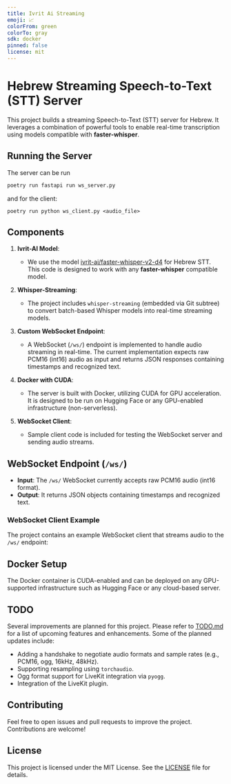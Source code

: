 ```yaml
---
title: Ivrit Ai Streaming
emoji: 📈
colorFrom: green
colorTo: gray
sdk: docker
pinned: false
license: mit
---
```



# Hebrew Streaming Speech-to-Text (STT) Server

This project builds a streaming Speech-to-Text (STT) server for Hebrew. It leverages a combination of powerful tools to enable real-time transcription using models compatible with **faster-whisper**.

## Running the Server

The server can be run

```bash
poetry run fastapi run ws_server.py
```

and for the client:
```commandline
poetry run python ws_client.py <audio_file>
```


## Components

1. **Ivrit-AI Model**: 
   - We use the model [ivrit-ai/faster-whisper-v2-d4](https://huggingface.co/ivrit-ai/faster-whisper-v2-d4) for Hebrew STT. This code is designed to work with any **faster-whisper** compatible model.
   
2. **Whisper-Streaming**:
   - The project includes `whisper-streaming` (embedded via Git subtree) to convert batch-based Whisper models into real-time streaming models.

3. **Custom WebSocket Endpoint**:
   - A WebSocket (`/ws/`) endpoint is implemented to handle audio streaming in real-time. The current implementation expects raw PCM16 (int16) audio as input and returns JSON responses containing timestamps and recognized text.

4. **Docker with CUDA**:
   - The server is built with Docker, utilizing CUDA for GPU acceleration. It is designed to be run on Hugging Face or any GPU-enabled infrastructure (non-serverless).

5. **WebSocket Client**:
   - Sample client code is included for testing the WebSocket server and sending audio streams.

## WebSocket Endpoint (`/ws/`)

- **Input**: The `/ws/` WebSocket currently accepts raw PCM16 audio (int16 format).
- **Output**: It returns JSON objects containing timestamps and recognized text.

### WebSocket Client Example
The project contains an example WebSocket client that streams audio to the `/ws/` endpoint:

## Docker Setup

The Docker container is CUDA-enabled and can be deployed on any GPU-supported infrastructure such as Hugging Face or any cloud-based server.

## TODO

Several improvements are planned for this project. Please refer to [TODO.md](./TODO.md) for a list of upcoming features and enhancements. Some of the planned updates include:

- Adding a handshake to negotiate audio formats and sample rates (e.g., PCM16, ogg, 16kHz, 48kHz).
- Supporting resampling using `torchaudio`.
- Ogg format support for LiveKit integration via `pyogg`.
- Integration of the LiveKit plugin.

## Contributing

Feel free to open issues and pull requests to improve the project. Contributions are welcome!

## License

This project is licensed under the MIT License. See the [LICENSE](./LICENSE) file for details.
